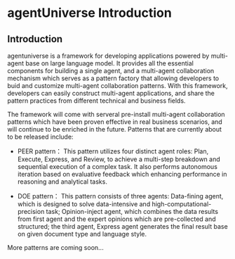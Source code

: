 # agentUniverse Introduction
## Introduction
agentuniverse is a framework for developing applications powered by multi-agent base on large language model.  It provides all the essential components for building a single agent, and a multi-agent collaboration mechanism which  serves as a pattern factory that allowing developers to buid and customize multi-agent collaboration patterns. With this framework,  developers can easily construct multi-agent applications, and share the pattern practices from different technical  and business fields.

The framework will come with serveral pre-install multi-agent collaboration patterns which have been proven effective in real business scenarios, and will continue to be enriched in the future. Patterns that are currently about to be released include:

- PEER pattern：
This pattern utilizes four distinct agent roles: Plan, Execute, Express, and Review, to achieve a multi-step breakdown and sequential execution of a complex task. It also performs autonomous iteration based on evaluative feedback which enhancing performance in reasoning and analytical tasks. 


- DOE pattern：
This pattern consists of three agents: Data-fining agent, which is designed to solve data-intensive and high-computational-precision task; Opinion-inject agent, which combines the data results from first agent and the expert opinions which are pre-collected and structured; the third agent, Express agent generates the final result base on given document type and language style.

More patterns are coming soon...